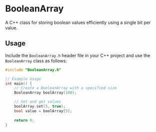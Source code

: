 # BooleanArray

A C++ class for storing boolean values efficiently using a single bit per value.

## Usage

Include the `BooleanArray.h` header file in your C++ project and use the `BooleanArray` class as follows:

```cpp
#include "BooleanArray.h"

// Example Usage
int main() {
    // Create a BooleanArray with a specified size
    BooleanArray boolArray(100);

    // Set and get values
    boolArray.set(5, true);
    bool value = boolArray[5];
    
    return 0;
}
